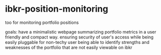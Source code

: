 # ibkr-position-monitoring

too for monitoring portfolio positions

goals:
have a minimalistic webpage summarizing portfolio metrics in a user friendly and compact way.
ensuring security of user's access while being easily pluggable for non-techy user
being able to identify strengths and weaknesses of the portfolio that are not easily viewable on ibkr